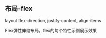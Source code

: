 
## 布局-flex

layout flex-direction, justify-content, align-items

Flex弹性伸缩布局，flex的每个特性示例展示效果

<CodeDemo :collapse="true">
  <template slot="code-template">
    <<< @/docs/.vuepress/examples/LayoutFlex.vue?template
  </template>
  <template slot="code-script">
    <<< @/docs/.vuepress/examples/LayoutFlex.vue?script
  </template>
  <template slot="code-style">
    <<< @/docs/.vuepress/examples/LayoutFlex.vue?style
  </template>
  <LayoutFlex slot="demo"/>
</CodeDemo>
